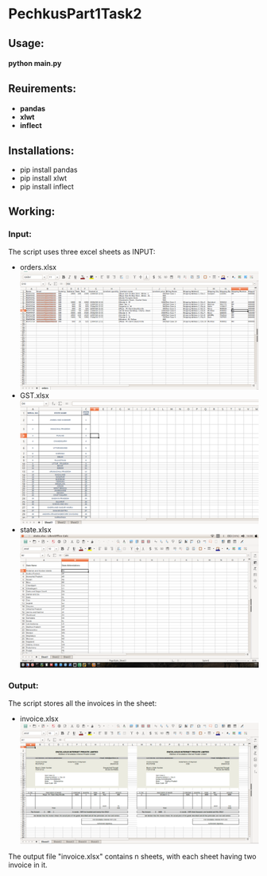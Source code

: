 # PechkusPart1Task2


<h2>Usage:</h2>
<h4>python main.py</h4>

<h2>Reuirements:</h2>
	<h4>
	  <ul>
	  	<li>pandas</li>
	  	<li>xlwt</li>
	  	<li>inflect</li>
	  </ul>
	</h4>

<h2>Installations:</h2>
	  <ul>
	  	<li>pip install pandas</li>
	  	<li>pip install xlwt</li>
	  	<li>pip install inflect</li>
	  </ul>
<h2>Working:</h2>
	<h3>Input:</h3>
		<p>
			The script uses three excel sheets as INPUT:
			  <ul>
			  	<li>orders.xlsx <img src="https://raw.githubusercontent.com/prabhakar1998/PechkusPart1Task2/master/orders.png" alt="Orders"></li>
			  	<li>GST.xlsx   <img src="https://raw.githubusercontent.com/prabhakar1998/PechkusPart1Task2/master/gst.png" alt="Gst"></li>
			  	<li>state.xlsx <img src="https://raw.githubusercontent.com/prabhakar1998/PechkusPart1Task2/master/states.png" alt="States"></li>
			  </ul>
		</p>
    <h3>Output:</h3>
			The script stores all the invoices in the sheet:
			  <ul>
			  	<li>invoice.xlsx <img src="https://raw.githubusercontent.com/prabhakar1998/PechkusPart1Task2/master/invoice_sheet1_output.png" alt="Invoice Sheet1 Output"></li>
			 </ul>
			The output file "invoice.xlsx" contains n sheets, with each sheet having two invoice in it.